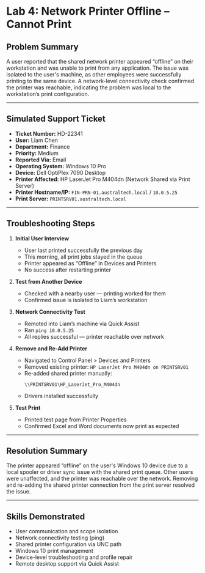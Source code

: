 # Lab 4: Network Printer Offline – Cannot Print

## Problem Summary

A user reported that the shared network printer appeared “offline” on their workstation and was unable to print from any application. The issue was isolated to the user's machine, as other employees were successfully printing to the same device. A network-level connectivity check confirmed the printer was reachable, indicating the problem was local to the workstation’s print configuration.

---

## Simulated Support Ticket

- **Ticket Number:** HD-22341  
- **User:** Liam Chen  
- **Department:** Finance  
- **Priority:** Medium  
- **Reported Via:** Email  
- **Operating System:** Windows 10 Pro  
- **Device:** Dell OptiPlex 7090 Desktop  
- **Printer Affected:** HP LaserJet Pro M404dn (Network Shared via Print Server)  
- **Printer Hostname/IP:** `FIN-PRN-01.australtech.local` / `10.0.5.25`  
- **Print Server:** `PRINTSRV01.australtech.local`

---

## Troubleshooting Steps

1. **Initial User Interview**  
   - User last printed successfully the previous day  
   - This morning, all print jobs stayed in the queue  
   - Printer appeared as “Offline” in Devices and Printers  
   - No success after restarting printer  

2. **Test from Another Device**  
   - Checked with a nearby user — printing worked for them  
   - Confirmed issue is isolated to Liam’s workstation  

3. **Network Connectivity Test**  
   - Remoted into Liam’s machine via Quick Assist  
   - Ran `ping 10.0.5.25`  
   - All replies successful — printer reachable over network  

4. **Remove and Re-Add Printer**  
   - Navigated to Control Panel > Devices and Printers  
   - Removed existing printer: `HP LaserJet Pro M404dn on PRINTSRV01`  
   - Re-added shared printer manually:
     ```
     \\PRINTSRV01\HP_LaserJet_Pro_M404dn
     ```
   - Drivers installed successfully  

5. **Test Print**  
   - Printed test page from Printer Properties  
   - Confirmed Excel and Word documents now print as expected  

---

## Resolution Summary

The printer appeared “offline” on the user's Windows 10 device due to a local spooler or driver sync issue with the shared print queue. Other users were unaffected, and the printer was reachable over the network. Removing and re-adding the shared printer connection from the print server resolved the issue.

---

## Skills Demonstrated

- User communication and scope isolation  
- Network connectivity testing (ping)  
- Shared printer configuration via UNC path  
- Windows 10 print management  
- Device-level troubleshooting and profile repair  
- Remote desktop support via Quick Assist
